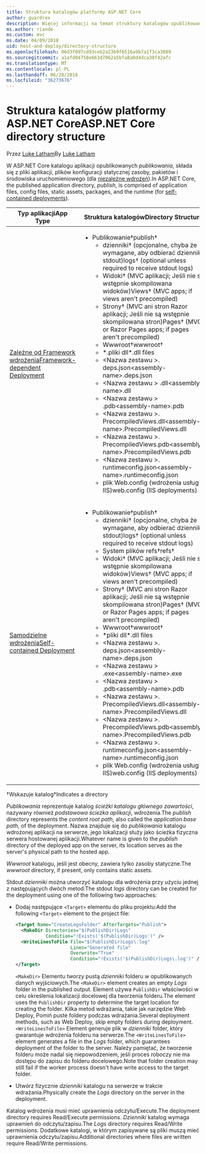 ```yaml
---
title: Struktura katalogów platformy ASP.NET Core
author: guardrex
description: Więcej informacji na temat struktury katalogów opublikowanych aplikacji platformy ASP.NET Core.
ms.author: riande
ms.custom: mvc
ms.date: 04/09/2018
uid: host-and-deploy/directory-structure
ms.openlocfilehash: 06d3f097cd93ceb2a23b9f6516a9b7a1f3ca3089
ms.sourcegitcommit: a1afd04758e663d7062a5bfa8a0d4dca38f42afc
ms.translationtype: MT
ms.contentlocale: pl-PL
ms.lasthandoff: 06/20/2018
ms.locfileid: "36273676"
---
```

# <a name="aspnet-core-directory-structure"></a><span data-ttu-id="8f2e7-103">Struktura katalogów platformy ASP.NET Core</span><span class="sxs-lookup"><span data-stu-id="8f2e7-103">ASP.NET Core directory structure</span></span>

<span data-ttu-id="8f2e7-104">Przez [Luke Latham](https://github.com/guardrex)</span><span class="sxs-lookup"><span data-stu-id="8f2e7-104">By [Luke Latham](https://github.com/guardrex)</span></span>

<span data-ttu-id="8f2e7-105">W ASP.NET Core katalogu aplikacji opublikowanych *publikowania*, składa się z pliki aplikacji, plików konfiguracji statycznej zasoby, pakietów i środowiska uruchomieniowego (dla [niezależne wdrożeń](/dotnet/core/deploying/#self-contained-deployments-scd)).</span><span class="sxs-lookup"><span data-stu-id="8f2e7-105">In ASP.NET Core, the published application directory, *publish*, is comprised of application files, config files, static assets, packages, and the runtime (for [self-contained deployments](/dotnet/core/deploying/#self-contained-deployments-scd)).</span></span>


| <span data-ttu-id="8f2e7-106">Typ aplikacji</span><span class="sxs-lookup"><span data-stu-id="8f2e7-106">App Type</span></span> | <span data-ttu-id="8f2e7-107">Struktura katalogów</span><span class="sxs-lookup"><span data-stu-id="8f2e7-107">Directory Structure</span></span> |
| -------- | ------------------- |
| [<span data-ttu-id="8f2e7-108">Zależne od Framework wdrożenia</span><span class="sxs-lookup"><span data-stu-id="8f2e7-108">Framework-dependent Deployment</span></span>](/dotnet/core/deploying/#framework-dependent-deployments-fdd) | <ul><li><span data-ttu-id="8f2e7-109">Publikowanie&dagger;</span><span class="sxs-lookup"><span data-stu-id="8f2e7-109">publish&dagger;</span></span><ul><li><span data-ttu-id="8f2e7-110">dzienniki&dagger; (opcjonalne, chyba że wymagane, aby odbierać dzienniki stdout)</span><span class="sxs-lookup"><span data-stu-id="8f2e7-110">logs&dagger; (optional unless required to receive stdout logs)</span></span></li><li><span data-ttu-id="8f2e7-111">Widoki&dagger; (MVC aplikacji; Jeśli nie są wstępnie skompilowana widoków)</span><span class="sxs-lookup"><span data-stu-id="8f2e7-111">Views&dagger; (MVC apps; if views aren't precompiled)</span></span></li><li><span data-ttu-id="8f2e7-112">Strony&dagger; (MVC ani stron Razor aplikacji; Jeśli nie są wstępnie skompilowana stron)</span><span class="sxs-lookup"><span data-stu-id="8f2e7-112">Pages&dagger; (MVC or Razor Pages apps; if pages aren't precompiled)</span></span></li><li><span data-ttu-id="8f2e7-113">Wwwroot&dagger;</span><span class="sxs-lookup"><span data-stu-id="8f2e7-113">wwwroot&dagger;</span></span></li><li><span data-ttu-id="8f2e7-114">\*\.pliki dll</span><span class="sxs-lookup"><span data-stu-id="8f2e7-114">\*\.dll files</span></span></li><li><span data-ttu-id="8f2e7-115">\<Nazwa zestawu >. deps.json</span><span class="sxs-lookup"><span data-stu-id="8f2e7-115">\<assembly-name>.deps.json</span></span></li><li><span data-ttu-id="8f2e7-116">\<Nazwa zestawu > .dll</span><span class="sxs-lookup"><span data-stu-id="8f2e7-116">\<assembly-name>.dll</span></span></li><li><span data-ttu-id="8f2e7-117">\<Nazwa zestawu > .pdb</span><span class="sxs-lookup"><span data-stu-id="8f2e7-117">\<assembly-name>.pdb</span></span></li><li><span data-ttu-id="8f2e7-118">\<Nazwa zestawu >. PrecompiledViews.dll</span><span class="sxs-lookup"><span data-stu-id="8f2e7-118">\<assembly-name>.PrecompiledViews.dll</span></span></li><li><span data-ttu-id="8f2e7-119">\<Nazwa zestawu >. PrecompiledViews.pdb</span><span class="sxs-lookup"><span data-stu-id="8f2e7-119">\<assembly-name>.PrecompiledViews.pdb</span></span></li><li><span data-ttu-id="8f2e7-120">\<Nazwa zestawu >. runtimeconfig.json</span><span class="sxs-lookup"><span data-stu-id="8f2e7-120">\<assembly-name>.runtimeconfig.json</span></span></li><li><span data-ttu-id="8f2e7-121">plik Web.config (wdrożenia usług IIS)</span><span class="sxs-lookup"><span data-stu-id="8f2e7-121">web.config (IIS deployments)</span></span></li></ul></li></ul> |
| [<span data-ttu-id="8f2e7-122">Samodzielne wdrożenia</span><span class="sxs-lookup"><span data-stu-id="8f2e7-122">Self-contained Deployment</span></span>](/dotnet/core/deploying/#self-contained-deployments-scd) | <ul><li><span data-ttu-id="8f2e7-123">Publikowanie&dagger;</span><span class="sxs-lookup"><span data-stu-id="8f2e7-123">publish&dagger;</span></span><ul><li><span data-ttu-id="8f2e7-124">dzienniki&dagger; (opcjonalne, chyba że wymagane, aby odbierać dzienniki stdout)</span><span class="sxs-lookup"><span data-stu-id="8f2e7-124">logs&dagger; (optional unless required to receive stdout logs)</span></span></li><li><span data-ttu-id="8f2e7-125">System plików refs&dagger;</span><span class="sxs-lookup"><span data-stu-id="8f2e7-125">refs&dagger;</span></span></li><li><span data-ttu-id="8f2e7-126">Widoki&dagger; (MVC aplikacji; Jeśli nie są wstępnie skompilowana widoków)</span><span class="sxs-lookup"><span data-stu-id="8f2e7-126">Views&dagger; (MVC apps; if views aren't precompiled)</span></span></li><li><span data-ttu-id="8f2e7-127">Strony&dagger; (MVC ani stron Razor aplikacji; Jeśli nie są wstępnie skompilowana stron)</span><span class="sxs-lookup"><span data-stu-id="8f2e7-127">Pages&dagger; (MVC or Razor Pages apps; if pages aren't precompiled)</span></span></li><li><span data-ttu-id="8f2e7-128">Wwwroot&dagger;</span><span class="sxs-lookup"><span data-stu-id="8f2e7-128">wwwroot&dagger;</span></span></li><li><span data-ttu-id="8f2e7-129">\*pliki dll</span><span class="sxs-lookup"><span data-stu-id="8f2e7-129">\*.dll files</span></span></li><li><span data-ttu-id="8f2e7-130">\<Nazwa zestawu >. deps.json</span><span class="sxs-lookup"><span data-stu-id="8f2e7-130">\<assembly-name>.deps.json</span></span></li><li><span data-ttu-id="8f2e7-131">\<Nazwa zestawu > .exe</span><span class="sxs-lookup"><span data-stu-id="8f2e7-131">\<assembly-name>.exe</span></span></li><li><span data-ttu-id="8f2e7-132">\<Nazwa zestawu > .pdb</span><span class="sxs-lookup"><span data-stu-id="8f2e7-132">\<assembly-name>.pdb</span></span></li><li><span data-ttu-id="8f2e7-133">\<Nazwa zestawu >. PrecompiledViews.dll</span><span class="sxs-lookup"><span data-stu-id="8f2e7-133">\<assembly-name>.PrecompiledViews.dll</span></span></li><li><span data-ttu-id="8f2e7-134">\<Nazwa zestawu >. PrecompiledViews.pdb</span><span class="sxs-lookup"><span data-stu-id="8f2e7-134">\<assembly-name>.PrecompiledViews.pdb</span></span></li><li><span data-ttu-id="8f2e7-135">\<Nazwa zestawu >. runtimeconfig.json</span><span class="sxs-lookup"><span data-stu-id="8f2e7-135">\<assembly-name>.runtimeconfig.json</span></span></li><li><span data-ttu-id="8f2e7-136">plik Web.config (wdrożenia usług IIS)</span><span class="sxs-lookup"><span data-stu-id="8f2e7-136">web.config (IIS deployments)</span></span></li></ul></li></ul> |

<span data-ttu-id="8f2e7-137">&dagger;Wskazuje katalog</span><span class="sxs-lookup"><span data-stu-id="8f2e7-137">&dagger;Indicates a directory</span></span>

<span data-ttu-id="8f2e7-138">*Publikowania* reprezentuje katalog *ścieżki katalogu głównego zawartości*, nazywany również *podstawowa ścieżka aplikacji*, wdrożenia.</span><span class="sxs-lookup"><span data-stu-id="8f2e7-138">The *publish* directory represents the *content root path*, also called the *application base path*, of the deployment.</span></span> <span data-ttu-id="8f2e7-139">Nazwa znajduje się do *publikowania* katalogu wdrożonej aplikacji na serwerze, jego lokalizacji służy jako ścieżka fizyczna serwera hostowanej aplikacji.</span><span class="sxs-lookup"><span data-stu-id="8f2e7-139">Whatever name is given to the *publish* directory of the deployed app on the server, its location serves as the server's physical path to the hosted app.</span></span>

<span data-ttu-id="8f2e7-140">*Wwwroot* katalogu, jeśli jest obecny, zawiera tylko zasoby statyczne.</span><span class="sxs-lookup"><span data-stu-id="8f2e7-140">The *wwwroot* directory, if present, only contains static assets.</span></span>

<span data-ttu-id="8f2e7-141">Stdout *dzienniki* można utworzyć katalogu dla wdrożenia przy użyciu jednej z następujących dwóch metod:</span><span class="sxs-lookup"><span data-stu-id="8f2e7-141">The stdout *logs* directory can be created for the deployment using one of the following two approaches:</span></span>

* <span data-ttu-id="8f2e7-142">Dodaj następujące `<Target>` elementu do pliku projektu:</span><span class="sxs-lookup"><span data-stu-id="8f2e7-142">Add the following `<Target>` element to the project file:</span></span>

   ```xml
   <Target Name="CreateLogsFolder" AfterTargets="Publish">
     <MakeDir Directories="$(PublishDir)Logs" 
              Condition="!Exists('$(PublishDir)Logs')" />
     <WriteLinesToFile File="$(PublishDir)Logs\.log" 
                       Lines="Generated file" 
                       Overwrite="True" 
                       Condition="!Exists('$(PublishDir)Logs\.log')" />
   </Target>
   ```

   <span data-ttu-id="8f2e7-143">`<MakeDir>` Elementu tworzy pustą *dzienniki* folderu w opublikowanych danych wyjściowych.</span><span class="sxs-lookup"><span data-stu-id="8f2e7-143">The `<MakeDir>` element creates an empty *Logs* folder in the published output.</span></span> <span data-ttu-id="8f2e7-144">Element używa `PublishDir` właściwości w celu określenia lokalizacji docelowej dla tworzenia folderu.</span><span class="sxs-lookup"><span data-stu-id="8f2e7-144">The element uses the `PublishDir` property to determine the target location for creating the folder.</span></span> <span data-ttu-id="8f2e7-145">Kilka metod wdrażania, takie jak narzędzie Web Deploy, Pomiń puste foldery podczas wdrażania.</span><span class="sxs-lookup"><span data-stu-id="8f2e7-145">Several deployment methods, such as Web Deploy, skip empty folders during deployment.</span></span> <span data-ttu-id="8f2e7-146">`<WriteLinesToFile>` Element generuje plik w *dzienniki* folder, który gwarantuje wdrożenia folderu na serwerze.</span><span class="sxs-lookup"><span data-stu-id="8f2e7-146">The `<WriteLinesToFile>` element generates a file in the *Logs* folder, which guarantees deployment of the folder to the server.</span></span> <span data-ttu-id="8f2e7-147">Należy pamiętać, że tworzenie folderu może nadal się niepowodzeniem, jeśli proces roboczy nie ma dostępu do zapisu do folderu docelowego.</span><span class="sxs-lookup"><span data-stu-id="8f2e7-147">Note that folder creation may still fail if the worker process doesn't have write access to the target folder.</span></span>

* <span data-ttu-id="8f2e7-148">Utwórz fizycznie *dzienniki* katalogu na serwerze w trakcie wdrażania.</span><span class="sxs-lookup"><span data-stu-id="8f2e7-148">Physically create the *Logs* directory on the server in the deployment.</span></span>

<span data-ttu-id="8f2e7-149">Katalog wdrożenia musi mieć uprawnienia odczytu/Execute.</span><span class="sxs-lookup"><span data-stu-id="8f2e7-149">The deployment directory requires Read/Execute permissions.</span></span> <span data-ttu-id="8f2e7-150">*Dzienniki* katalog wymaga uprawnień do odczytu/zapisu.</span><span class="sxs-lookup"><span data-stu-id="8f2e7-150">The *Logs* directory requires Read/Write permissions.</span></span> <span data-ttu-id="8f2e7-151">Dodatkowe katalogi, w którym zapisywane są pliki muszą mieć uprawnienia odczytu/zapisu.</span><span class="sxs-lookup"><span data-stu-id="8f2e7-151">Additional directories where files are written require Read/Write permissions.</span></span>
